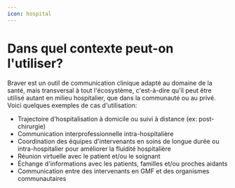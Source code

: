 ```yaml
---
icon: hospital
---
```


# Dans quel contexte peut-on l'utiliser?

Braver est un outil de communication clinique adapté au domaine de la santé, mais transversal à tout l'écosystème, c'est-à-dire qu'il peut être utilisé autant en milieu hospitalier, que dans la communauté ou au privé. Voici quelques exemples de cas d'utilisation:

* Trajectoire d'hospitalisation à domicile ou suivi à distance (ex: post-chirurgie)
* Communication interprofessionnelle intra-hospitalière
* Coordination des équipes d'intervenants en soins de longue durée ou intra-hospitalier pour améliorer la fluidité hospitalière
* Réunion virtuelle avec le patient et/ou le soignant
* Échange d'informations avec les patients, familles et/ou proches aidants
* Communication entre des intervenants en GMF et des organismes communautaires